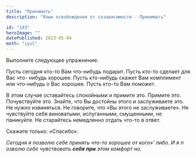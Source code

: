 ```yaml
---
title: "Принимать"
description: "Язык освобождения от созависимости - Принимать"

id: "183"
heroImage: ""
datePublished: 2023-05-04
moth: "iyul"
---
```


Выполните следующее упражнение:

Пусть сегодня кто-то Вам что-нибудь подарит. Пусть кто-то сделает для Вас что-
нибудь хорошее. Пусть кто-нибудь скажет Вам комплимент или что-нибудь о Вас
хорошее. Пусть кто-то Вам поможет.

В этом случае оставайтесь спокойными и примите это. Примите это. Почувствуйте
это. Знайте, что Вы достойны этого и заслуживаете это. Не нужно извиняться. Не
говорите, что «Вы этого не заслуживаете». Не чувствуйте себя виноватыми,
испуганными, смущенными, не паникуйте. Не старайтесь немедленно отдать что-то
в ответ.

Скажите только: «Спасибо».

_Сегодня_ _я_ _позволю_ _себе_ _принять_ _что-то_ _хорошее_ _от_ _кого»’_
_либо._ _И_ _я_ _п_ _озволю_ _себе_ _чувствовать_ **_себя_** **_при_** _этом_
_комфорт_ _но._
